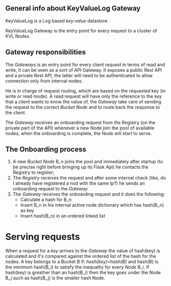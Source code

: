 ## General info about KeyValueLog Gateway
KeyValueLog is a Log based *key:value* datastore.

KeyValueLog Gateway is the entry point for every request to a cluster of KVL Nodes.

## Gateway responsibilities
The *Gateways* is an entry point for every client request in terms of read and write, it can be seen as a sort of API Gateway. It exposes a public Rest API and a private Rest API, the latter will need to be authenticated to allow connection only from internal nodes.

He is in charge of request routing, which are based on the requested key (in write or read mode). A read request will have only the reference to the *key* that a client wants to know the value of, the *Gateway* take care of sending the request to the correct *Bucket Node* and to route back the response to the client.

The *Gateway* receives an onboarding request from the Registry (on the private part of the API) whenever a new Node join the pool of available nodes, when the onboarding is complete, the Node will start to serve.

## The Onboarding process
1. A new *Bucket Node* B_n joins the pool and immediately after startup (to be precise right before bringing up its Flask Api) he contacts the Registry to register;
2. The *Registry* receives the request and after some internal check (like, do I already have registered a nod with the same Ip?) he sends an onboarding request to the *Gateway*
3. The *Gateway* receives the onboarding request and it does the following:
   - Calculate a hash for B_n
   - Insert B_n in his internal active node dictionary which has hash(B_n) as key
   - Insert hash(B_n) in an ordered linked list

# Serving requests
When a request for a *key* arrives to the *Gateway* the value of hash(key) is calculated and it's compared against the ordered list of the hash for the nodes. A key belongs to a Bucket B if: *hash(key)<hash(B)* and hash(B) is the minimum hash(B_i) to satisfy the inequality for every *Node* B_i. If hash(key) is greather than an hash(B_i) then the key goes under the Node B_j such as hash(B_j) is the smaller hash Node. 